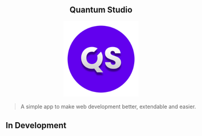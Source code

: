 <h2 align="center">Quantum Studio</h2>
<p align="center">
    <img src="./build/icon.png" width="200">
</p>

>A simple app to make web development better, extendable and easier.


## In Development